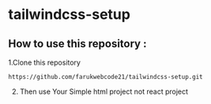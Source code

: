 # tailwindcss-setup

## How to use this repository :

1.Clone this repository

    https://github.com/farukwebcode21/tailwindcss-setup.git

2. Then use Your Simple html project not react project
